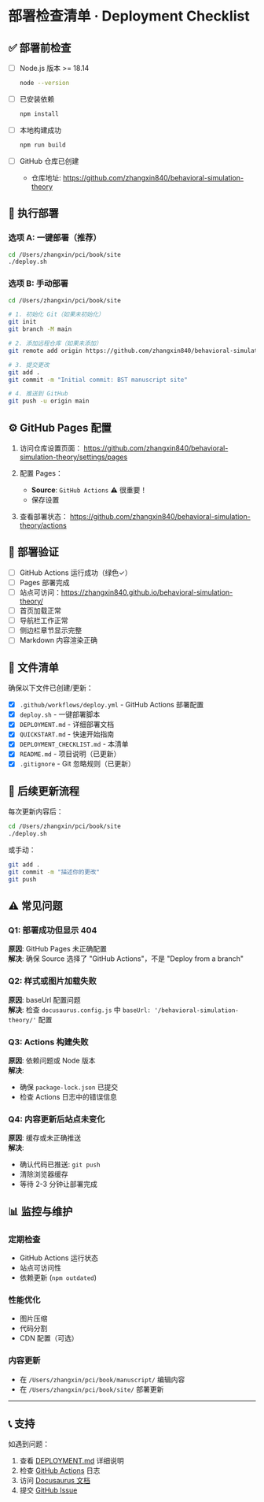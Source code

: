 # 部署检查清单 · Deployment Checklist

## ✅ 部署前检查

- [ ] Node.js 版本 >= 18.14
  ```bash
  node --version
  ```

- [ ] 已安装依赖
  ```bash
  npm install
  ```

- [ ] 本地构建成功
  ```bash
  npm run build
  ```

- [ ] GitHub 仓库已创建
  - 仓库地址: https://github.com/zhangxin840/behavioral-simulation-theory

## 🚀 执行部署

### 选项 A: 一键部署（推荐）

```bash
cd /Users/zhangxin/pci/book/site
./deploy.sh
```

### 选项 B: 手动部署

```bash
cd /Users/zhangxin/pci/book/site

# 1. 初始化 Git（如果未初始化）
git init
git branch -M main

# 2. 添加远程仓库（如果未添加）
git remote add origin https://github.com/zhangxin840/behavioral-simulation-theory.git

# 3. 提交更改
git add .
git commit -m "Initial commit: BST manuscript site"

# 4. 推送到 GitHub
git push -u origin main
```

## ⚙️ GitHub Pages 配置

1. 访问仓库设置页面：
   https://github.com/zhangxin840/behavioral-simulation-theory/settings/pages

2. 配置 Pages：
   - **Source**: `GitHub Actions` ⚠️ 很重要！
   - 保存设置

3. 查看部署状态：
   https://github.com/zhangxin840/behavioral-simulation-theory/actions

## 🎉 部署验证

- [ ] GitHub Actions 运行成功（绿色✓）
- [ ] Pages 部署完成
- [ ] 站点可访问：https://zhangxin840.github.io/behavioral-simulation-theory/
- [ ] 首页加载正常
- [ ] 导航栏工作正常
- [ ] 侧边栏章节显示完整
- [ ] Markdown 内容渲染正确

## 📝 文件清单

确保以下文件已创建/更新：

- [x] `.github/workflows/deploy.yml` - GitHub Actions 部署配置
- [x] `deploy.sh` - 一键部署脚本
- [x] `DEPLOYMENT.md` - 详细部署文档
- [x] `QUICKSTART.md` - 快速开始指南
- [x] `DEPLOYMENT_CHECKLIST.md` - 本清单
- [x] `README.md` - 项目说明（已更新）
- [x] `.gitignore` - Git 忽略规则（已更新）

## 🔄 后续更新流程

每次更新内容后：

```bash
cd /Users/zhangxin/pci/book/site
./deploy.sh
```

或手动：

```bash
git add .
git commit -m "描述你的更改"
git push
```

## ⚠️ 常见问题

### Q1: 部署成功但显示 404
**原因**: GitHub Pages 未正确配置  
**解决**: 确保 Source 选择了 "GitHub Actions"，不是 "Deploy from a branch"

### Q2: 样式或图片加载失败
**原因**: baseUrl 配置问题  
**解决**: 检查 `docusaurus.config.js` 中 `baseUrl: '/behavioral-simulation-theory/'` 配置

### Q3: Actions 构建失败
**原因**: 依赖问题或 Node 版本  
**解决**: 
- 确保 `package-lock.json` 已提交
- 检查 Actions 日志中的错误信息

### Q4: 内容更新后站点未变化
**原因**: 缓存或未正确推送  
**解决**:
- 确认代码已推送: `git push`
- 清除浏览器缓存
- 等待 2-3 分钟让部署完成

## 📊 监控与维护

### 定期检查
- GitHub Actions 运行状态
- 站点可访问性
- 依赖更新 (`npm outdated`)

### 性能优化
- 图片压缩
- 代码分割
- CDN 配置（可选）

### 内容更新
- 在 `/Users/zhangxin/pci/book/manuscript/` 编辑内容
- 在 `/Users/zhangxin/pci/book/site/` 部署更新

---

## 📞 支持

如遇到问题：
1. 查看 [DEPLOYMENT.md](./DEPLOYMENT.md) 详细说明
2. 检查 [GitHub Actions](https://github.com/zhangxin840/behavioral-simulation-theory/actions) 日志
3. 访问 [Docusaurus 文档](https://docusaurus.io/docs)
4. 提交 [GitHub Issue](https://github.com/zhangxin840/behavioral-simulation-theory/issues)
